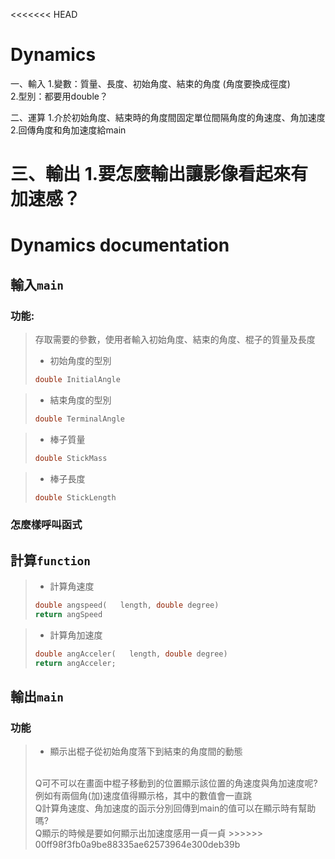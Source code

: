 <<<<<<< HEAD
# Dynamics
一、輸入
 1.變數：質量、長度、初始角度、結束的角度 (角度要換成徑度)  
 2.型別：都要用double？

二、運算
 1.介於初始角度、結束時的角度間固定單位間隔角度的角速度、角加速度
 2.回傳角度和角加速度給main 

三、輸出
 1.要怎麼輸出讓影像看起來有加速感？
=======
# Dynamics documentation

## 輸入`main`
### 功能:
> 存取需要的參數，使用者輸入初始角度、結束的角度、棍子的質量及長度
>* 初始角度的型別
> ```c++
> double InitialAngle
> ```

>* 結束角度的型別
> ```c++
> double TerminalAngle
> ```

>* 棒子質量
>  ```c++
>  double StickMass
>  ```

>* 棒子長度
>  ```c++
>  double StickLength
>  ```

### 怎麼樣呼叫函式

## 計算`function`
> * 計算角速度
> ```c++
> double angspeed(   length, double degree)
> return angSpeed 
> ```

> * 計算角加速度
> ```c++
> double angAcceler(   length, double degree)
> return angAcceler;
> ```

## 輸出`main`
### 功能
> * 顯示出棍子從初始角度落下到結束的角度間的動態
> <br>
> Q可不可以在畫面中棍子移動到的位置顯示該位置的角速度與角加速度呢?例如有兩個角(加)速度值得顯示格，其中的數值會一直跳
> <br>
> Q計算角速度、角加速度的函示分別回傳到main的值可以在顯示時有幫助嗎?
> <br>
> Q顯示的時候是要如何顯示出加速度感用一貞一貞
>>>>>>> 00ff98f3fb0a9be88335ae62573964e300deb39b
